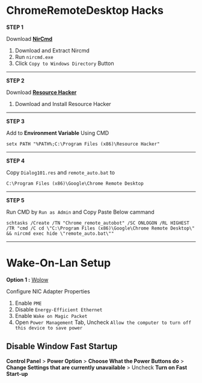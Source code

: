 # ChromeRemoteDesktop Hacks

 **STEP 1**
 
 Download **[NirCmd](https://www.nirsoft.net/utils/nircmd-x64.zip)** 
 
 1. Download and Extract Nircmd
 2. Run `nircmd.exe`
 3. Click `Copy to Windows Directory` Button

____
  **STEP 2**
 
 Download **[Resource Hacker](http://www.angusj.com/resourcehacker/reshacker_setup.exe)** 
 
 1. Download and Install Resource Hacker
____
 **STEP 3**
 
 Add to **Environment Variable** Using CMD 

    setx PATH "%PATH%;C:\Program Files (x86)\Resource Hacker"
____
**STEP 4**

Copy `Dialog101.res` and `remote_auto.bat` to 

    C:\Program Files (x86)\Google\Chrome Remote Desktop
____
**STEP 5**

Run CMD by `Run as Admin` and Copy Paste Below cammand

    schtasks /Create /TN "Chrome_remote_autobot" /SC ONLOGON /RL HIGHEST /TR "cmd /C cd \"C:\Program Files (x86)\Google\Chrome Remote Desktop\" && nircmd exec hide \"remote_auto.bat\""
_____
# Wake-On-Lan Setup

**Option 1 :** [Wolow](https://wolow.site/#about)

Configure NIC Adapter Properties
1. Enable `PME`
2. Disable `Energy-Efficient Ethernet`
3. Enable `Wake on Magic Packet`
4. Open `Power Management` Tab, Uncheck `Allow the computer to turn off this device to save power`

## Disable Window Fast Startup

**Control Panel** > **Power Option** > **Choose What the Power Buttons do** >
**Change Settings that are currently unavailable** > Uncheck **Turn on Fast Start-up**
